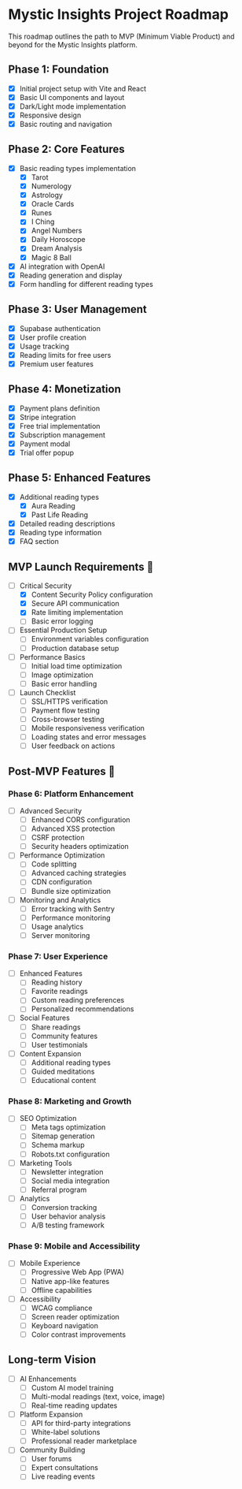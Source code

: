 # Mystic Insights Project Roadmap

This roadmap outlines the path to MVP (Minimum Viable Product) and beyond for the Mystic Insights platform.

## Phase 1: Foundation 
- [x] Initial project setup with Vite and React
- [x] Basic UI components and layout
- [x] Dark/Light mode implementation
- [x] Responsive design
- [x] Basic routing and navigation

## Phase 2: Core Features 
- [x] Basic reading types implementation
  - [x] Tarot
  - [x] Numerology
  - [x] Astrology
  - [x] Oracle Cards
  - [x] Runes
  - [x] I Ching
  - [x] Angel Numbers
  - [x] Daily Horoscope
  - [x] Dream Analysis
  - [x] Magic 8 Ball
- [x] AI integration with OpenAI
- [x] Reading generation and display
- [x] Form handling for different reading types

## Phase 3: User Management 
- [x] Supabase authentication
- [x] User profile creation
- [x] Usage tracking
- [x] Reading limits for free users
- [x] Premium user features

## Phase 4: Monetization 
- [x] Payment plans definition
- [x] Stripe integration
- [x] Free trial implementation
- [x] Subscription management
- [x] Payment modal
- [x] Trial offer popup

## Phase 5: Enhanced Features 
- [x] Additional reading types
  - [x] Aura Reading
  - [x] Past Life Reading
- [x] Detailed reading descriptions
- [x] Reading type information
- [x] FAQ section

## MVP Launch Requirements 🚧
- [ ] Critical Security
  - [x] Content Security Policy configuration
  - [x] Secure API communication
  - [x] Rate limiting implementation
  - [ ] Basic error logging
- [ ] Essential Production Setup
  - [ ] Environment variables configuration
  - [ ] Production database setup
- [ ] Performance Basics
  - [ ] Initial load time optimization
  - [ ] Image optimization
  - [ ] Basic error handling
- [ ] Launch Checklist
  - [ ] SSL/HTTPS verification
  - [ ] Payment flow testing
  - [ ] Cross-browser testing
  - [ ] Mobile responsiveness verification
  - [ ] Loading states and error messages
  - [ ] User feedback on actions

## Post-MVP Features 🔄
### Phase 6: Platform Enhancement
- [ ] Advanced Security
  - [ ] Enhanced CORS configuration
  - [ ] Advanced XSS protection
  - [ ] CSRF protection
  - [ ] Security headers optimization
- [ ] Performance Optimization
  - [ ] Code splitting
  - [ ] Advanced caching strategies
  - [ ] CDN configuration
  - [ ] Bundle size optimization
- [ ] Monitoring and Analytics
  - [ ] Error tracking with Sentry
  - [ ] Performance monitoring
  - [ ] Usage analytics
  - [ ] Server monitoring

### Phase 7: User Experience
- [ ] Enhanced Features
  - [ ] Reading history
  - [ ] Favorite readings
  - [ ] Custom reading preferences
  - [ ] Personalized recommendations
- [ ] Social Features
  - [ ] Share readings
  - [ ] Community features
  - [ ] User testimonials
- [ ] Content Expansion
  - [ ] Additional reading types
  - [ ] Guided meditations
  - [ ] Educational content

### Phase 8: Marketing and Growth
- [ ] SEO Optimization
  - [ ] Meta tags optimization
  - [ ] Sitemap generation
  - [ ] Schema markup
  - [ ] Robots.txt configuration
- [ ] Marketing Tools
  - [ ] Newsletter integration
  - [ ] Social media integration
  - [ ] Referral program
- [ ] Analytics
  - [ ] Conversion tracking
  - [ ] User behavior analysis
  - [ ] A/B testing framework

### Phase 9: Mobile and Accessibility
- [ ] Mobile Experience
  - [ ] Progressive Web App (PWA)
  - [ ] Native app-like features
  - [ ] Offline capabilities
- [ ] Accessibility
  - [ ] WCAG compliance
  - [ ] Screen reader optimization
  - [ ] Keyboard navigation
  - [ ] Color contrast improvements

## Long-term Vision
- [ ] AI Enhancements
  - [ ] Custom AI model training
  - [ ] Multi-modal readings (text, voice, image)
  - [ ] Real-time reading updates
- [ ] Platform Expansion
  - [ ] API for third-party integrations
  - [ ] White-label solutions
  - [ ] Professional reader marketplace
- [ ] Community Building
  - [ ] User forums
  - [ ] Expert consultations
  - [ ] Live reading events